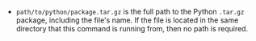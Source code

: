 - `path/to/python/package.tar.gz` is the full path to the Python `.tar.gz` package, including the file's name. If the file is located in the same directory that this command is running from, then no path is required.
